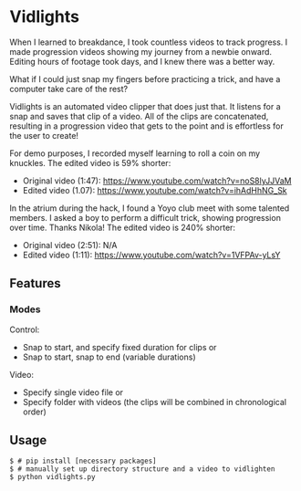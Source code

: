# Vidlights
When I learned to breakdance, I took countless videos to track progress. I made progression videos showing my journey from a newbie onward. Editing hours of footage took days, and I knew there was a better way.

What if I could just snap my fingers before practicing a trick, and have a computer take care of the rest?

Vidlights is an automated video clipper that does just that. It listens for a snap and saves that clip of a video. All of the clips are concatenated, resulting in a progression video that gets to the point and is effortless for the user to create!

For demo purposes, I recorded myself learning to roll a coin on my knuckles. The edited video is 59% shorter:

- Original video (1:47): https://www.youtube.com/watch?v=noS8lyJJVaM
- Edited video (1.07): https://www.youtube.com/watch?v=ihAdHhNG_Sk

In the atrium during the hack, I found a Yoyo club meet with some talented members. I asked a boy to perform a difficult trick, showing progression over time. Thanks Nikola! The edited video is 240% shorter:

- Original video (2:51): N/A
- Edited video (1:11): https://www.youtube.com/watch?v=1VFPAv-yLsY

## Features
### Modes
Control:
- Snap to start, and specify fixed duration for clips or
- Snap to start, snap to end (variable durations)

Video:
- Specify single video file or
- Specify folder with videos (the clips will be combined in chronological order)

## Usage
    $ # pip install [necessary packages]
    $ # manually set up directory structure and a video to vidlighten
    $ python vidlights.py
